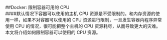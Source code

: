 ##Docker: 限制容器可用的 CPU  
####默认情况下容器可以使用的主机 CPU 资源是不受限制的。和内存资源的使用一样，如果不对容器可以使用的 CPU 资源进行限制，一旦发生容器内程序异常使用 CPU 的情况，很可能把整个主机的 CPU 资源耗尽，从而导致更大的灾难。本文将介绍如何限制容器可以使用的 CPU 资源。
